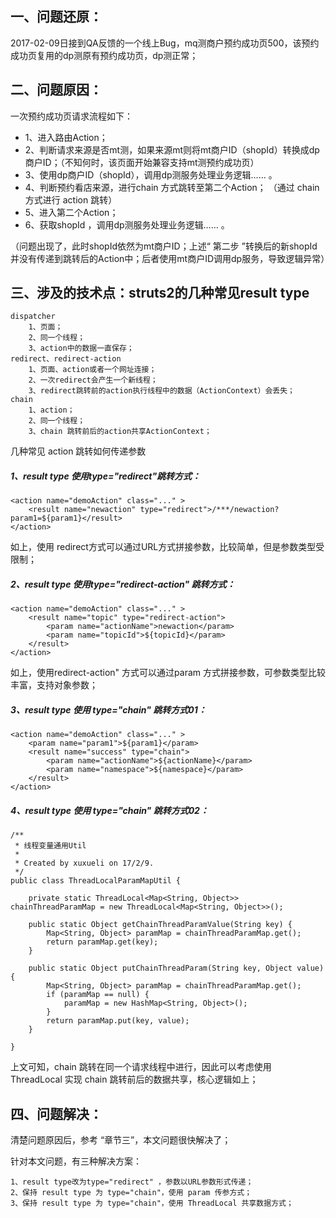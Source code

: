 
## 一、问题还原：
2017-02-09日接到QA反馈的一个线上Bug，mq测商户预约成功页500，该预约成功页复用的dp测原有预约成功页，dp测正常；

## 二、问题原因：
一次预约成功页请求流程如下：
- 1、进入路由Action；
- 2、判断请求来源是否mt测，如果来源mt则将mt商户ID（shopId）转换成dp商户ID；（不知何时，该页面开始兼容支持mt测预约成功页）
- 3、使用dp商户ID（shopId），调用dp测服务处理业务逻辑…… 。
- 4、判断预约看店来源，进行chain 方式跳转至第二个Action；
（通过 chain 方式进行 action 跳转）
- 5、进入第二个Action；
- 6、获取shopId ，调用dp测服务处理业务逻辑…… 。

（问题出现了，此时shopId依然为mt商户ID；上述“ 第二步 ”转换后的新shopId并没有传递到跳转后的Action中；后者使用mt商户ID调用dp服务，导致逻辑异常）

## 三、涉及的技术点：struts2的几种常见result type

    dispatcher
        1、页面；
        2、同一个线程；
        3、action中的数据一直保存；
    redirect、redirect-action
        1、页面、action或者一个网址连接；
        2、一次redirect会产生一个新线程；
        3、redirect跳转前的action执行线程中的数据（ActionContext）会丢失；
    chain
        1、action；
        2、同一个线程；
        3、chain 跳转前后的action共享ActionContext；
        
几种常见 action 跳转如何传递参数
##### 1、result type  使用type="redirect"跳转方式：

```
<action name="demoAction" class="..." >
    <result name="newaction" type="redirect">/***/newaction?param1=${param1}</result>
</action>
```

如上，使用  redirect方式可以通过URL方式拼接参数，比较简单，但是参数类型受限制；

##### 2、result type  使用type="redirect-action"  跳转方式：

```
<action name="demoAction" class="..." >
    <result name="topic" type="redirect-action"> 
        <param name="actionName">newaction</param> 
        <param name="topicId">${topicId}</param> 
    </result>
</action>
```
如上，使用redirect-action" 方式可以通过param 方式拼接参数，可参数类型比较丰富，支持对象参数；

##### 3、result type  使用 type="chain"  跳转方式01：

```
<action name="demoAction" class="..." >
    <param name="param1">${param1}</param>
    <result name="success" type="chain">
        <param name="actionName">${actionName}</param>
        <param name="namespace">${namespace}</param>
    </result>
</action>
```
##### 4、result type  使用 type="chain"  跳转方式02：

```
/**
 * 线程变量通用Util
 *
 * Created by xuxueli on 17/2/9.
 */
public class ThreadLocalParamMapUtil {

    private static ThreadLocal<Map<String, Object>> chainThreadParamMap = new ThreadLocal<Map<String, Object>>();

    public static Object getChainThreadParamValue(String key) {
        Map<String, Object> paramMap = chainThreadParamMap.get();
        return paramMap.get(key);
    }

    public static Object putChainThreadParam(String key, Object value) {
        Map<String, Object> paramMap = chainThreadParamMap.get();
        if (paramMap == null) {
            paramMap = new HashMap<String, Object>();
        }
        return paramMap.put(key, value);
    }

}
```
上文可知，chain 跳转在同一个请求线程中进行，因此可以考虑使用 ThreadLocal 实现 chain 跳转前后的数据共享，核心逻辑如上；

## 四、问题解决：

清楚问题原因后，参考 “章节三”，本文问题很快解决了；

针对本文问题，有三种解决方案：

    1、result type改为type="redirect" ，参数以URL参数形式传递；
    2、保持 result type 为 type="chain"，使用 param 传参方式；
    3、保持 result type 为 type="chain"，使用 ThreadLocal 共享数据方式；




